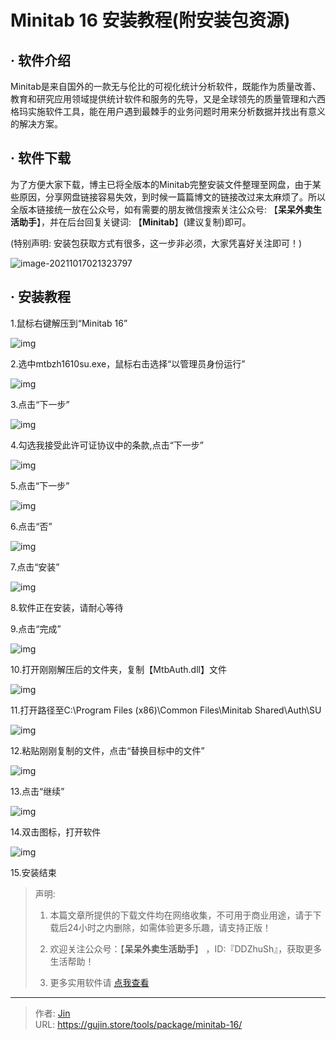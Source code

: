 # Minitab 16 安装教程(附安装包资源)


## · 软件介绍
Minitab是来自国外的一款无与伦比的可视化统计分析软件，既能作为质量改善、教育和研究应用领域提供统计软件和服务的先导，又是全球领先的质量管理和六西格玛实施软件工具，能在用户遇到最棘手的业务问题时用来分析数据并找出有意义的解决方案。


## · 软件下载
为了方便大家下载，博主已将全版本的Minitab完整安装文件整理至网盘，由于某些原因，分享网盘链接容易失效，到时候一篇篇博文的链接改过来太麻烦了。所以全版本链接统一放在公众号，如有需要的朋友微信搜索关注公众号: 【**呆呆外卖生活助手**】，并在后台回复关键词: 【**Minitab**】(建议复制)即可。

(特别声明: 安装包获取方式有很多，这一步非必须，大家凭喜好关注即可！)

![image-20211017021323797](https://img.gujin.store/img/image-20211017021323797.png)

## · 安装教程

1.鼠标右键解压到“Minitab 16”

![img](https://img.gujin.store/img/v2-58e9325df2615ce05cb5c1ebd03806f4_720w.png)

2.选中mtbzh1610su.exe，鼠标右击选择“以管理员身份运行”

![img](https://img.gujin.store/img/v2-92dfce5219ae0a50a291a9f0d85cca50_720w.png)

3.点击“下一步”

![img](https://img.gujin.store/img/v2-0950265dd87784a51a1da23439dbe958_720w.png)

4.勾选我接受此许可证协议中的条款,点击“下一步”

![img](https://img.gujin.store/img/v2-37ac4184f3aed03d78b93f8645719886_720w.png)

5.点击“下一步”

![img](https://img.gujin.store/img/v2-290803f585226577d383561194d31e41_720w.png)

6.点击“否”

![img](https://img.gujin.store/img/v2-88121aedaa44fc3ae10f3e693ca8053e_720w.png)

7.点击“安装”

![img](https://img.gujin.store/img/v2-3fa0f42c15e1c1977078211344432e1f_720w.png)

8.软件正在安装，请耐心等待

9.点击“完成”

![img](https://img.gujin.store/img/v2-7231d0a1a995f13829816a2985245554_720w.png)

10.打开刚刚解压后的文件夹，复制【MtbAuth.dll】文件

![img](https://img.gujin.store/img/v2-fbfa48443d1552853df5c1c6bcb8dd9b_720w.png)

11.打开路径至C:\Program Files (x86)\Common Files\Minitab Shared\Auth\SU

![img](https://img.gujin.store/img/v2-17878efc5c92503c08dd9bb647fd1745_720w.png)

12.粘贴刚刚复制的文件，点击“替换目标中的文件”

![img](https://img.gujin.store/img/v2-27b0d527b96999c82381db9a01759af3_720w.png)

13.点击“继续”

![img](https://img.gujin.store/img/v2-0d489e45a1f1fed5bed448c9c6b70532_720w.png)

14.双击图标，打开软件

![img](https://img.gujin.store/img/v2-ccc6fc47af269909581ab09ad492136b_720w.png)



15.安装结束




> 声明: 
>
> 1. 本篇文章所提供的下载文件均在网络收集，不可用于商业用途，请于下载后24小时之内删除，如需体验更多乐趣，请支持正版！
>
> 2. 欢迎关注公众号：【**呆呆外卖生活助手**】 ，ID:『DDZhuSh』，获取更多生活帮助！
>
> 3. 更多实用软件请  [点我查看](/tools)

---

> 作者: [Jin](https://img.gujin.store/img/favicon.ico)  
> URL: https://gujin.store/tools/package/minitab-16/  

